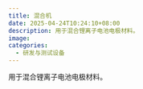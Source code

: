 ```yaml
---
title: 混合机
date: 2025-04-24T10:24:10+08:00
description: 用于混合锂离子电池电极材料。
image: 
categories:
  - 研发与测试设备
---
```


用于混合锂离子电池电极材料。
